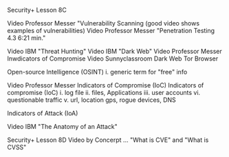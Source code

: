 Security+ Lesson 8C

Video Professor Messer "Vulnerability Scanning (good video shows examples of vulnerabilities)
Video Professor Messer "Penetration Testing 4.3 6:21 min."

Video IBM "Threat Hunting"
Video IBM "Dark Web"
Video Professor Messer Inwdicators of Compromise
Video Sunnyclassroom Dark Web Tor Browser

Open-source Intelligence (OSINT)
i. generic term for "free" info

Video Professor Messer Indicators of Compromise (IoC)
Indicators of compromise (IoC)
i. log file
ii. files, Applications
iii. user accounts
vi. questionable traffic
v. url, location gps, rogue devices, DNS

Indicators of Attack (IoA)

Video IBM "The Anatomy of an Attack"

Security+ Lesson 8D
Video by Concerpt ... "What is CVE" and "What is CVSS"
